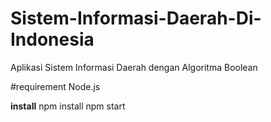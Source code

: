 # Sistem-Informasi-Daerah-Di-Indonesia
Aplikasi Sistem Informasi Daerah dengan Algoritma Boolean 

#requirement
Node.js

<b>install</b>
npm install
npm start
